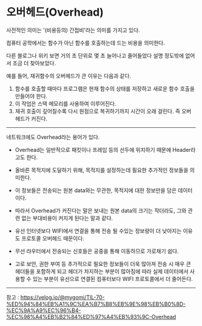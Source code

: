# 오버헤드(Overhead)

사전적인 의미는 '(비용등의) 간접비'라는 의미를 가지고 있다.

컴퓨터 공학에서는 함수가 아닌 함수를 호출하는데 드는 비용을 의미한다.



다른 블로그나 위키 보면 거의 초 단위로 몇 초 늘어나고 줄어들었다 설명 정도밖에 없어서 조금 더 찾아보았다.



예를 들어, 재귀함수의 오버헤드가 큰 이유는 다음과 같다.

1. 함수를 호출할 때마다 프로그램은 현재 함수의 상태를 저장하고 새로운 함수 호출을 만들어야 한다.
2. 이 작업은 스택 메모리를 사용하여 이루어진다.
3. 재귀 호출이 깊어질수록 다시 원점으로 복귀하기까지 시간이 오래 걸린다. 즉 오버헤드가 커진다.

------

네트워크에도 Overhead라는 용어가 있다.



- Overhead는 일반적으로 패킷이나 프레임 등의 선두에 위치하기 때문에 Header라고도 한다.
- 올바른 목적지에 도달하기 위해, 목적지를 설정하는데 필요한 추가적인 정보들을 의미한다.
- 이 정보들은 전송되는 원본 data와는 무관한, 목적지에 대한 정보만을 담은 데이터이다.
- 따라서 Overhead가 커진다는 말은 보내는 원본 data의 크기는 작더라도, 그와 관련 없는 부대비용이 커지게 된다는 말과 같다.



- 유선 인터넷보다 WIFI에서 연결을 통해 전송 될 수있는 정보량이 더 낮아지는 이유도 프로토콜 오버헤드 때문이다.
- 무선 라우터에서 전송되는 신호들은 공중을 통해 이동하므로 가로채기 쉽다.
- 고로 보안, 권한 부여 등 추가적으로 필요한 정보들이 더욱 많아져 전송 시 매우 큰 헤더들을 포함하게 되고 헤더가 차지하는 부분이 많아짐에 따라 실제 데이터에서 사용할 수 있는 부분이 유선으로 연결된 컴퓨터보다 WIFI 프로토콜에서 더 줄어든다.

---

참고 : https://velog.io/@mygomi/TIL-70-%ED%94%84%EB%A1%9C%EA%B7%B8%EB%9E%98%EB%B0%8D-%EC%9A%A9%EC%96%B4-%EC%98%A4%EB%B2%84%ED%97%A4%EB%93%9C-Overhead
